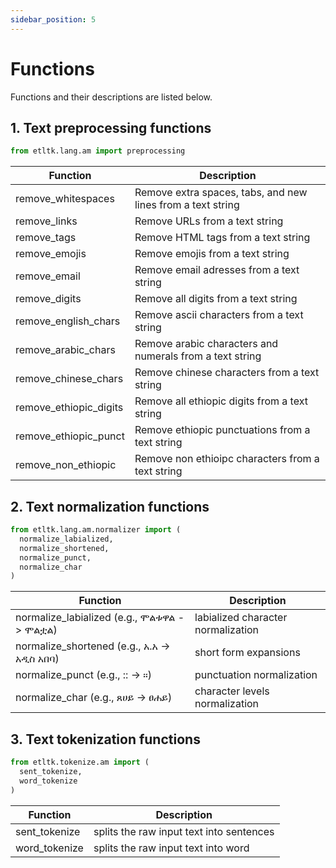 ```yaml
---
sidebar_position: 5
---
```


# Functions

Functions and their descriptions are listed below.

## 1. Text preprocessing functions

```python
from etltk.lang.am import preprocessing
```

| Function | Description |
-----------|-------------|
| remove_whitespaces | Remove extra spaces, tabs, and new lines from a text string
| remove_links | Remove URLs from a text string
| remove_tags | Remove HTML tags from a text string
| remove_emojis | Remove emojis from a text string
| remove_email | Remove email adresses from a text string
| remove_digits | Remove all digits from a text string
| remove_english_chars | Remove ascii characters from a text string
| remove_arabic_chars | Remove arabic characters and numerals from a text string
| remove_chinese_chars | Remove chinese characters from a text string
| remove_ethiopic_digits | Remove all ethiopic digits from a text string
| remove_ethiopic_punct | Remove ethiopic punctuations from a text string
| remove_non_ethiopic | Remove non ethioipc characters from a text string

## 2. Text normalization functions

```python
from etltk.lang.am.normalizer import ( 
  normalize_labialized, 
  normalize_shortened,
  normalize_punct,
  normalize_char
)
```

| Function | Description |
-----------|-------------|
| normalize_labialized (e.g., ሞልቱዋል -> ሞልቷል) | labialized character normalization
| normalize_shortened (e.g., አ.አ -> አዲስ አበባ) | short form expansions
| normalize_punct (e.g., :: -> ።) | punctuation normalization
| normalize_char (e.g., ጸሀይ -> ፀሐይ) | character levels normalization

## 3. Text tokenization functions

```python
from etltk.tokenize.am import (
  sent_tokenize,
  word_tokenize
)
```

| Function | Description |
-----------|-------------|
| sent_tokenize | splits the raw input text into sentences
| word_tokenize | splits the raw input text into word
